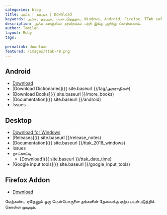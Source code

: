```yaml
---
categories: blog
title: அ‍ஃக | ததஅக | Download
keywords: அ‍ஃக, ததஅக, பயன்படுத்துதல், Windows, Android, Firefox, TTAK softwares
description: அ‍ஃக களஞ்சியம் தரவிறக்கம் பற்றி இங்கு அறிந்து கொள்ளலாம்.
author: Tamilan
layout: Ruby
tags: 
 
permalink: download
featured: /images/ttak-48.png
---
```


## Android
- [Download](https://github.com/ThaniThamizhAkarathiKalanjiyam/win_ttak/raw/ttak_apk/ttak_287.apk)
- [Download Dictionaries]({{ site.baseurl }}/tag/அகராதிகள்)
- [Download Books]({{ site.baseurl }}/more_books)
- [Documentation]({{ site.baseurl }}/android)
- Issues

## Desktop
- [Download for Windows](https://github.com/ThaniThamizhAkarathiKalanjiyam/win_ttak/archive/master.zip)
- [Releases]({{ site.baseurl }}/release_notes)
- [Documentation]({{ site.baseurl }}/ttak_2018_windows)
- Issues
- நாட்காட்டி
	- [Download]({{ site.baseurl }}/ttak_date_time)
- [Google input tools]({{ site.baseurl }}/google_input_tools)

## Firefox Addon
- [Download](https://addons.mozilla.org/en-US/firefox/addon/thanithamizhakarathikalanjiyam/)

மேற்கண்ட ஏதேனும் ஒரு மென்பொருளை தங்களின் தேவைக்கு ஏற்ப பயன்படுத்திக் கொள்ள முடியும்.

